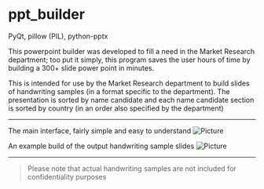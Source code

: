 # ppt_builder

PyQt, pillow (PIL), python-pptx

This powerpoint builder was developed to fill a need in the Market Research department; too put it simply, this program saves the user hours of time by building a 300+ slide power point in minutes.

This is intended for use by the Market Research department to build slides of handwriting samples (in a format specific to the department). The presentation is sorted by name candidate and each name candidate section is sorted by country (in an order also specified by the department)

<hr>

The main interface, fairly simple and easy to understand
![Picture](http://i.imgur.com/sl22U4h.png?1)

An example build of the output handwriting sample slides
![Picture](http://i.imgur.com/R2kU8ze.png?1)

<hr>

> Please note that actual handwriting samples are not included for confidentiality purposes
